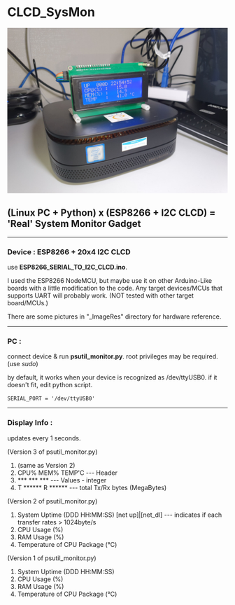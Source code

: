 # CLCD_SysMon
![Alt text](https://github.com/TerraIncognitaKR/CLCD_SysMon/blob/main/_ImageRes/CLCD_SysMon_Running.jpg)
## (Linux PC + Python) x (ESP8266 + I2C CLCD) = 'Real' System Monitor Gadget
***
### Device : ESP8266 + 20x4 I2C CLCD

use **ESP8266_SERIAL_TO_I2C_CLCD.ino**. 

I used the ESP8266 NodeMCU, but maybe use it on other Arduino-Like boards with a little modification to the code. Any target devices/MCUs that supports UART will probably work. (NOT tested with other target board/MCUs.)

There are some pictures in "_ImageRes" directory for hardware reference.


***
### PC : 

connect device & run **psutil_monitor.py**. root privileges may be required. (use _sudo_)

by default, it works when your device is recognized as /dev/ttyUSB0. if it doesn't fit, edit python script. 

    SERIAL_PORT = '/dev/ttyUSB0'



***
### Display Info :

updates every 1 seconds.


(Version 3 of psutil_monitor.py) 

1. (same as Version 2)
2. CPU%  MEM%  TEMP'C     --- Header
3. ***   ***   ***        --- Values - integer
4. T ******  R ******     --- total Tx/Rx bytes (MegaBytes)



(Version 2 of psutil_monitor.py) 

1. System Uptime (DDD HH:MM:SS)   [net up]|[net_dl] --- indicates if each transfer rates > 1024byte/s
2. CPU Usage (%) 
3. RAM Usage (%)
4. Temperature of CPU Package (℃)



(Version 1 of psutil_monitor.py)

1. System Uptime (DDD HH:MM:SS)
2. CPU Usage (%) 
3. RAM Usage (%)
4. Temperature of CPU Package (℃)

